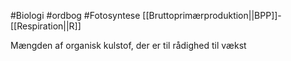 #Biologi #ordbog #Fotosyntese 
[[Bruttoprimærproduktion||BPP]]-[[Respiration||R]]

Mængden af organisk kulstof, der er til rådighed til vækst

